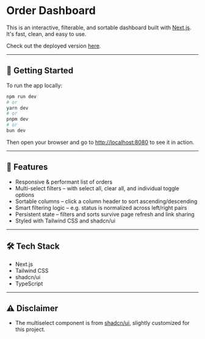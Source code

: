 # Order Dashboard

This is an interactive, filterable, and sortable dashboard built with [Next.js](https://nextjs.org). It's fast, clean, and easy to use.

Check out the deployed version [here](#).

---

## 🚀 Getting Started

To run the app locally:

```bash
npm run dev
# or
yarn dev
# or
pnpm dev
# or
bun dev
```

Then open your browser and go to [http://localhost:8080](http://localhost:8080) to see it in action.

---

## 🧩 Features

- Responsive & performant list of orders  
- Multi-select filters – with select all, clear all, and individual toggle options  
- Sortable columns – click a column header to sort ascending/descending  
- Smart filtering logic – e.g. status is normalized across left/right pairs  
- Persistent state – filters and sorts survive page refresh and link sharing  
- Styled with Tailwind CSS and shadcn/ui  

---

## 🛠 Tech Stack

- Next.js
- Tailwind CSS
- shadcn/ui
- TypeScript

---

## ⚠️ Disclaimer

- The multiselect component is from [shadcn/ui](https://ui.shadcn.com/components/multi-select), slightly customized for this project.
